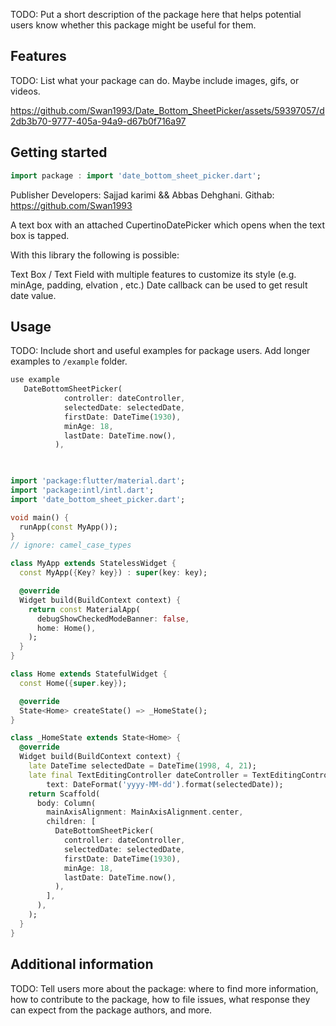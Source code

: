 <!-- 
# date_bottom_sheet_picker
This README describes the package. If you publish this package to pub.dev,
this README's contents appear on the landing page for your package.

For information about how to write a good package README, see the guide for
[writing package pages](https://dart.dev/guides/libraries/writing-package-pages). 

For general information about developing packages, see the Dart guide for
[creating packages](https://dart.dev/guides/libraries/create-library-packages)
and the Flutter guide for
[developing packages and plugins](https://flutter.dev/developing-packages). 
-->

TODO: Put a short description of the package here that helps potential users
know whether this package might be useful for them.

## Features

TODO: List what your package can do. Maybe include images, gifs, or videos.


https://github.com/Swan1993/Date_Bottom_SheetPicker/assets/59397057/d2db3b70-9777-405a-94a9-d67b0f716a97


## Getting started

```dart
import package : import 'date_bottom_sheet_picker.dart';
```
Publisher
Developers: Sajjad karimi && Abbas Dehghani.
    Githab: https://github.com/Swan1993

A text box with an attached CupertinoDatePicker which opens when the text box is tapped.

With this library the following is possible:

Text Box / Text Field with multiple features to customize its style (e.g. minAge, padding, elvation , etc.)
Date callback can be used to get result date value.

## Usage

TODO: Include short and useful examples for package users. Add longer examples
to `/example` folder. 

```dart
use example
   DateBottomSheetPicker(
            controller: dateController,
            selectedDate: selectedDate,
            firstDate: DateTime(1930),
            minAge: 18,
            lastDate: DateTime.now(),
          ),
        
```

```dart 

import 'package:flutter/material.dart';
import 'package:intl/intl.dart';
import 'date_bottom_sheet_picker.dart';

void main() {
  runApp(const MyApp());
}
// ignore: camel_case_types

class MyApp extends StatelessWidget {
  const MyApp({Key? key}) : super(key: key);

  @override
  Widget build(BuildContext context) {
    return const MaterialApp(
      debugShowCheckedModeBanner: false,
      home: Home(),
    );
  }
}

class Home extends StatefulWidget {
  const Home({super.key});

  @override
  State<Home> createState() => _HomeState();
}

class _HomeState extends State<Home> {
  @override
  Widget build(BuildContext context) {
    late DateTime selectedDate = DateTime(1998, 4, 21);
    late final TextEditingController dateController = TextEditingController(
        text: DateFormat('yyyy-MM-dd').format(selectedDate));
    return Scaffold(
      body: Column(
        mainAxisAlignment: MainAxisAlignment.center,
        children: [
          DateBottomSheetPicker(
            controller: dateController,
            selectedDate: selectedDate,
            firstDate: DateTime(1930),
            minAge: 18,
            lastDate: DateTime.now(),
          ),
        ],
      ),
    );
  }
}
```

## Additional information

TODO: Tell users more about the package: where to find more information, how to 
contribute to the package, how to file issues, what response they can expect 
from the package authors, and more.
